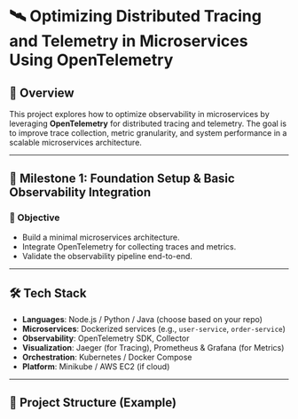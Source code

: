# 🛰️ Optimizing Distributed Tracing and Telemetry in Microservices Using OpenTelemetry

## 📌 Overview

This project explores how to optimize observability in microservices by leveraging **OpenTelemetry** for distributed tracing and telemetry. The goal is to improve trace collection, metric granularity, and system performance in a scalable microservices architecture.

---

## 🚀 Milestone 1: Foundation Setup & Basic Observability Integration

### 🎯 Objective

- Build a minimal microservices architecture.
- Integrate OpenTelemetry for collecting traces and metrics.
- Validate the observability pipeline end-to-end.

---

## 🛠️ Tech Stack

- **Languages**: Node.js / Python / Java (choose based on your repo)
- **Microservices**: Dockerized services (e.g., `user-service`, `order-service`)
- **Observability**: OpenTelemetry SDK, Collector
- **Visualization**: Jaeger (for Tracing), Prometheus & Grafana (for Metrics)
- **Orchestration**: Kubernetes / Docker Compose
- **Platform**: Minikube / AWS EC2 (if cloud)

---

## 📂 Project Structure (Example)




